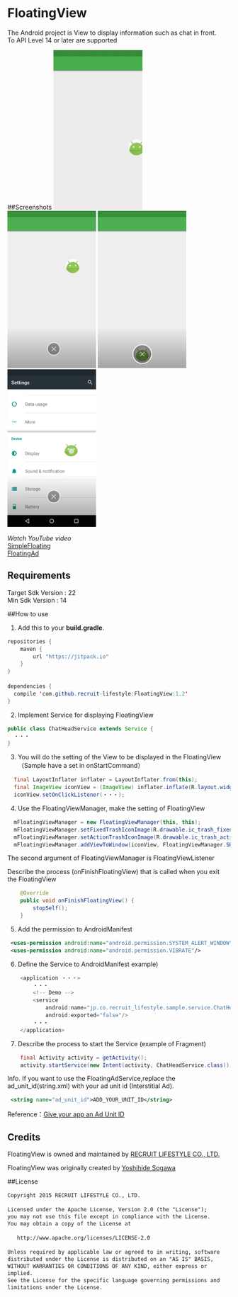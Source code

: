 # FloatingView
The Android project is View to display information such as chat in front.  
To API Level 14 or later are supported  

##Screenshots
![](./screenshot/animation.gif)  
<img src="./screenshot/ss01.png" width="200">
<img src="./screenshot/ss02.png" width="200">
<img src="./screenshot/ss03.png" width="200">
  
*Watch YouTube video*  
[SimpleFloating](http://youtu.be/nb8M2p0agF4)  
[FloatingAd](http://youtu.be/PmvbQzxSBU0)

## Requirements
Target Sdk Version : 22  
Min Sdk Version : 14  

##How to use
1) Add this to your **build.gradle**.
  ```java
  repositories {
      maven {
          url "https://jitpack.io"
      }
  }

  dependencies {
    compile 'com.github.recruit-lifestyle:FloatingView:1.2'
  }
  ```
  
2) Implement Service for displaying FloatingView
```java
public class ChatHeadService extends Service {
  ・・・
}
```
  
3) You will do the setting of the View to be displayed in the FloatingView（Sample have a set in onStartCommand）
```java
  final LayoutInflater inflater = LayoutInflater.from(this);
  final ImageView iconView = (ImageView) inflater.inflate(R.layout.widget_chathead, null, false);
  iconView.setOnClickListener(・・・);
```  

4) Use the FloatingViewManager, make the setting of FloatingView
```java
  mFloatingViewManager = new FloatingViewManager(this, this);
  mFloatingViewManager.setFixedTrashIconImage(R.drawable.ic_trash_fixed);
  mFloatingViewManager.setActionTrashIconImage(R.drawable.ic_trash_action);
  mFloatingViewManager.addViewToWindow(iconView, FloatingViewManager.SHAPE_CIRCLE, (int) (16 * metrics.density));
```  

The second argument of FloatingViewManager is FloatingViewListener
  
Describe the process (onFinishFloatingView) that is called when you exit the FloatingView
```java
    @Override
    public void onFinishFloatingView() {
        stopSelf();
    }
```
  
5) Add the permission to AndroidManifest
```xml
 <uses-permission android:name="android.permission.SYSTEM_ALERT_WINDOW"/>
 <uses-permission android:name="android.permission.VIBRATE"/>
```  
  
6) Define the Service to AndroidManifest
example)
```java
    <application ・・・>
        ・・・
        <!-- Demo -->
        <service
            android:name="jp.co.recruit_lifestyle.sample.service.ChatHeadService"
            android:exported="false"/>
        ・・・
    </application>
```
  
7) Describe the process to start the Service (example of Fragment)
```java
    final Activity activity = getActivity();
    activity.startService(new Intent(activity, ChatHeadService.class));
```
  
Info.
If you want to use the FloatingAdService,replace the ad_unit_id(string.xml) with your ad unit id (Interstitial Ad).
```xml
 <string name="ad_unit_id">ADD_YOUR_UNIT_ID</string>
```  
Reference：[Give your app an Ad Unit ID](https://developers.google.com/admob/android/quick-start?hl=en#give_your_app_an_ad_unit_id)  

## Credits

FloatingView is owned and maintained by [RECRUIT LIFESTYLE CO., LTD.](http://www.recruit-lifestyle.co.jp/)

FloatingView was originally created by [Yoshihide Sogawa](https://twitter.com/egg_sogawa)  


##License

    Copyright 2015 RECRUIT LIFESTYLE CO., LTD.

    Licensed under the Apache License, Version 2.0 (the "License");
    you may not use this file except in compliance with the License.
    You may obtain a copy of the License at

       http://www.apache.org/licenses/LICENSE-2.0

    Unless required by applicable law or agreed to in writing, software
    distributed under the License is distributed on an "AS IS" BASIS,
    WITHOUT WARRANTIES OR CONDITIONS OF ANY KIND, either express or implied.
    See the License for the specific language governing permissions and
    limitations under the License.

